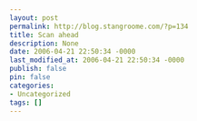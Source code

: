 ```yaml
---
layout: post
permalink: http://blog.stangroome.com/?p=134
title: Scan ahead
description: None
date: 2006-04-21 22:50:34 -0000
last_modified_at: 2006-04-21 22:50:34 -0000
publish: false
pin: false
categories:
- Uncategorized
tags: []
---
```

<![CDATA[In my current project we expect to need to integrate scanning documents into our database. I thought I should do a quick preliminary search on how to control a scanner from a .NET WinForms application. Here are a few links other may find useful:  
  
  * [How to use Windows Image Acquisition from .NET](http://msdn.microsoft.com/coding4fun/someassemblyrequired/lookatme/default.aspx)
  * [Scanners supported by Windows Image Acquisition](http://support.microsoft.com/default.aspx?scid=kb;en-us;Q293356)
  * [How to use TWAIN from .NET](http://www.codeproject.com/dotnet/twaindotnet.asp)

]]>
